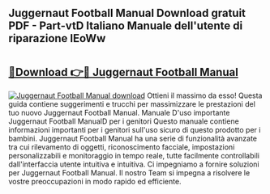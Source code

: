 ## Juggernaut Football Manual Download gratuit PDF - Part-vtD Italiano Manuale dell'utente di riparazione lEoWw

# <h2><a href="http://df9z3i.blite.top/?on=Juggernaut+Football+Manual">🔗Download 👉🔴 Juggernaut Football Manual</a></h2>

[![Juggernaut Football Manual download](https://i.imgur.com/lujVjoI.png)](http://df9z3i.blite.top/?on=Juggernaut+Football+Manual)
Ottieni il massimo da esso! Questa guida contiene suggerimenti e trucchi per massimizzare le prestazioni del tuo nuovo Juggernaut Football Manual. Manuale D'uso importante Juggernaut Football ManualD per i genitori Questo manuale contiene informazioni importanti per i genitori sull'uso sicuro di questo prodotto per i bambini. Juggernaut Football Manual ha una serie di funzionalità avanzate tra cui rilevamento di oggetti, riconoscimento facciale, impostazioni personalizzabili e monitoraggio in tempo reale, tutte facilmente controllabili dall'interfaccia utente intuitiva e intuitiva. Ci impegniamo a fornire soluzioni per Juggernaut Football Manual. Il nostro Team si impegna a risolvere le vostre preoccupazioni in modo rapido ed efficiente.
